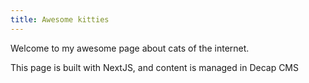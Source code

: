```yaml
---
title: Awesome kitties
---
```

Welcome to my awesome page about cats of the internet.

This page is built with NextJS, and content is managed in Decap CMS